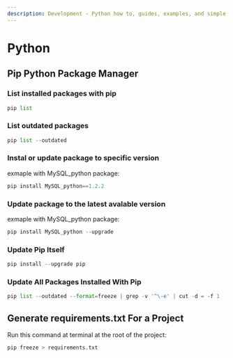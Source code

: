 ```yaml
---
description: Development - Python how to, guides, examples, and simple usage
---
```


# Python

## Pip Python Package Manager

### List installed packages with pip

```python
pip list
```

### List outdated packages

```python
pip list --outdated
```

### Instal or update package to specific version

exmaple with MySQL_python package:

```python
pip install MySQL_python==1.2.2
```

### Update package to the latest avalable version

exmaple with MySQL_python package:

```python
pip install MySQL_python --upgrade
```

### Update Pip Itself

```python
pip install --upgrade pip
```

### Update All Packages Installed With Pip

```python
pip list --outdated --format=freeze | grep -v '^\-e' | cut -d = -f 1  | xargs -n1 pip install -U
```

## Generate requirements.txt For a Project

Run this command at terminal at the root of the project:

```python
pip freeze > requirements.txt
```
